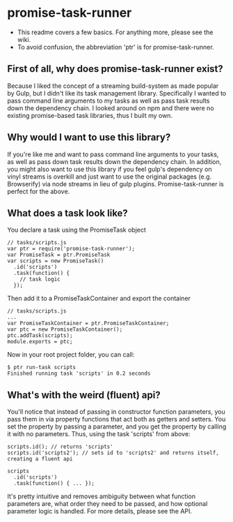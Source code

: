 # promise-task-runner

 - This readme covers a few basics.  For anything more, please see the wiki.
 - To avoid confusion, the abbreviation 'ptr' is for promise-task-runner.

## First of all, why does promise-task-runner exist?
Because I liked the concept of a streaming build-system as made popular by Gulp, but I didn't like its task management library.  Specifically I wanted to pass command line arguments to my tasks as well as pass task results down the dependency chain.  I looked around on npm and there were no existing promise-based task libraries, thus I built my own.

## Why would I want to use this library?
If you're like me and want to pass command line arguments to your tasks, as well as pass down task results down the dependency chain.  In addition, you might also want to use this library if you feel gulp's dependency on vinyl streams is overkill and just want to use the original packages (e.g. Browserify) via node streams in lieu of gulp plugins.  Promise-task-runner is perfect for the above.

## What does a task look like?
You declare a task using the PromiseTask object
```
// tasks/scripts.js
var ptr = require('promise-task-runner');
var PromiseTask = ptr.PromiseTask
var scripts = new PromiseTask()
  .id('scripts')
  .task(function() {
    // task logic
  });
```
Then add it to a PromiseTaskContainer and export the container
```
// tasks/scripts.js
...
var PromiseTaskContainer = ptr.PromiseTaskContainer;
var ptc = new PromiseTaskContainer();
ptc.addTask(scripts);
module.exports = ptc;
```
Now in your root project folder, you can call:
```
$ ptr run-task scripts
Finished running task 'scripts' in 0.2 seconds
```

## What's with the weird (fluent) api?
You'll notice that instead of passing in constructor function parameters, you pass them in via property functions that act both as getters and setters.  You set the property by passing a parameter, and you get the property by calling it with no parameters.  Thus, using the task 'scripts' from above:
```
scripts.id(); // returns 'scripts'
scripts.id('scripts2'); // sets id to 'scripts2' and returns itself, creating a fluent api

scripts
  .id('scripts')
  .task(function() { ... });
```
It's pretty intuitive and removes ambiguity between what function parameters are, what order they need to be passed, and how optional parameter logic is handled.  For more details, please see the API.

